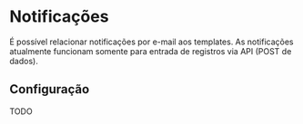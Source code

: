 # Notificações

É possível relacionar notificações por e-mail aos templates. As notificações atualmente funcionam somente para entrada de registros via API (POST de dados).

## Configuração

TODO